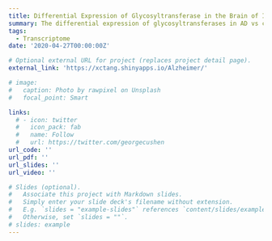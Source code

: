 ```yaml
---
title: Differential Expression of Glycosyltransferase in the Brain of Indiviuals with AD
summary: The differential expression of glycosyltransferases in AD vs control based on the data from public database, with reference to its original paper available at https://www.nature.com/articles/s41598-023-34787-4
tags:
  - Transcriptome
date: '2020-04-27T00:00:00Z'

# Optional external URL for project (replaces project detail page).
external_link: 'https://xctang.shinyapps.io/Alzheimer/'

# image:
#   caption: Photo by rawpixel on Unsplash
#   focal_point: Smart

links:
  # - icon: twitter
  #   icon_pack: fab
  #   name: Follow
  #   url: https://twitter.com/georgecushen
url_code: ''
url_pdf: ''
url_slides: ''
url_video: ''

# Slides (optional).
#   Associate this project with Markdown slides.
#   Simply enter your slide deck's filename without extension.
#   E.g. `slides = "example-slides"` references `content/slides/example-slides.md`.
#   Otherwise, set `slides = ""`.
# slides: example
---
```

